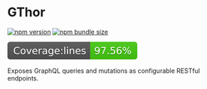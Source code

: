 # GThor

[![npm version](https://img.shields.io/npm/v/gthor.svg)](https://npmjs.com/package/gthor)
[![npm bundle size](https://img.shields.io/bundlephobia/min/gthor.svg)](https://npmjs.com/package/gthor)

![test coverage](/badges/badge-lines.svg)

Exposes GraphQL queries and mutations as configurable RESTful endpoints.
